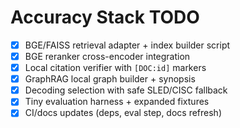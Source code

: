 # Accuracy Stack TODO

- [x] BGE/FAISS retrieval adapter + index builder script
- [x] BGE reranker cross-encoder integration
- [x] Local citation verifier with `[DOC:id]` markers
- [x] GraphRAG local graph builder + synopsis
- [x] Decoding selection with safe SLED/CISC fallback
- [x] Tiny evaluation harness + expanded fixtures
- [x] CI/docs updates (deps, eval step, docs refresh)
